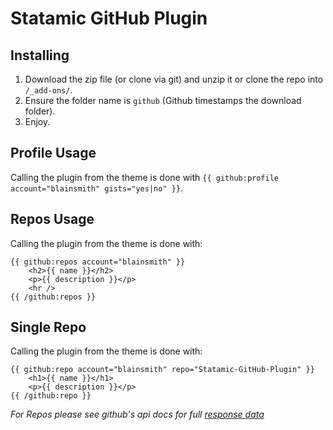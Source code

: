 Statamic GitHub Plugin
================================

## Installing
1. Download the zip file (or clone via git) and unzip it or clone the repo into `/_add-ons/`.
2. Ensure the folder name is `github` (Github timestamps the download folder).
3. Enjoy.

## Profile Usage

Calling the plugin from the theme is done with `{{ github:profile account="blainsmith" gists="yes|no" }}`.

## Repos Usage

Calling the plugin from the theme is done with:

    {{ github:repos account="blainsmith" }}
        <h2>{{ name }}</h2>
        <p>{{ description }}</p>
        <hr />
    {{ /github:repos }}

## Single Repo

Calling the plugin from the theme is done with:

    {{ github:repo account="blainsmith" repo="Statamic-GitHub-Plugin" }}
        <h1>{{ name }}</h1>
        <p>{{ description }}</p>
    {{ /github:repo }}

_For Repos please see github's api docs for full [response data](http://developer.github.com/v3/repos/)_